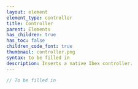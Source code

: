 ```yaml
---
layout: element
element_type: controller
title: Controller
parent: Elements
has_children: true
has_toc: false
children_code_font: true
thumbnail: controller.png
syntax: to be filled in
description: Inserts a native Ibex controller.
---
```


```javascript
// To be filled in
```


